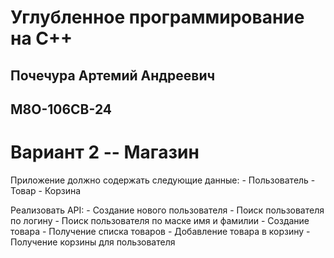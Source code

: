 # Углубленное программирование на C++
## Почечура Артемий Андреевич
## М8О-106СВ-24
# Вариант 2 -- Магазин

Приложение должно содержать следующие данные: - Пользователь - Товар - Корзина 
 
Реализовать API: - Создание нового пользователя - Поиск пользователя по логину - Поиск пользователя по маске имя и фамилии - Создание товара - Получение списка товаров - Добавление товара в корзину - Получение корзины для пользователя 
